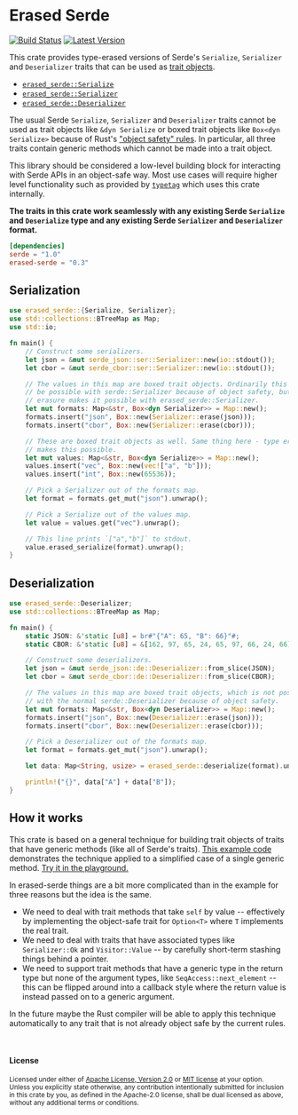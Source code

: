 Erased Serde
============

[![Build Status](https://api.travis-ci.org/dtolnay/erased-serde.svg?branch=master)](https://travis-ci.org/dtolnay/erased-serde)
[![Latest Version](https://img.shields.io/crates/v/erased-serde.svg)](https://crates.io/crates/erased-serde)

This crate provides type-erased versions of Serde's `Serialize`, `Serializer`
and `Deserializer` traits that can be used as [trait objects].

[trait objects]: https://doc.rust-lang.org/book/first-edition/trait-objects.html

- [`erased_serde::Serialize`](https://docs.rs/erased-serde/0.3/erased_serde/trait.Serialize.html)
- [`erased_serde::Serializer`](https://docs.rs/erased-serde/0.3/erased_serde/trait.Serializer.html)
- [`erased_serde::Deserializer`](https://docs.rs/erased-serde/0.3/erased_serde/trait.Deserializer.html)

The usual Serde `Serialize`, `Serializer` and `Deserializer` traits cannot be
used as trait objects like `&dyn Serialize` or boxed trait objects like
`Box<dyn Serialize>` because of Rust's ["object safety" rules]. In particular,
all three traits contain generic methods which cannot be made into a trait
object.

["object safety" rules]: http://huonw.github.io/blog/2015/01/object-safety/

This library should be considered a low-level building block for interacting
with Serde APIs in an object-safe way. Most use cases will require higher level
functionality such as provided by [`typetag`] which uses this crate internally.

[`typetag`]: https://github.com/dtolnay/typetag

**The traits in this crate work seamlessly with any existing Serde `Serialize`
and `Deserialize` type and any existing Serde `Serializer` and `Deserializer`
format.**

```toml
[dependencies]
serde = "1.0"
erased-serde = "0.3"
```

## Serialization

```rust
use erased_serde::{Serialize, Serializer};
use std::collections::BTreeMap as Map;
use std::io;

fn main() {
    // Construct some serializers.
    let json = &mut serde_json::ser::Serializer::new(io::stdout());
    let cbor = &mut serde_cbor::ser::Serializer::new(io::stdout());

    // The values in this map are boxed trait objects. Ordinarily this would not
    // be possible with serde::Serializer because of object safety, but type
    // erasure makes it possible with erased_serde::Serializer.
    let mut formats: Map<&str, Box<dyn Serializer>> = Map::new();
    formats.insert("json", Box::new(Serializer::erase(json)));
    formats.insert("cbor", Box::new(Serializer::erase(cbor)));

    // These are boxed trait objects as well. Same thing here - type erasure
    // makes this possible.
    let mut values: Map<&str, Box<dyn Serialize>> = Map::new();
    values.insert("vec", Box::new(vec!["a", "b"]));
    values.insert("int", Box::new(65536));

    // Pick a Serializer out of the formats map.
    let format = formats.get_mut("json").unwrap();

    // Pick a Serialize out of the values map.
    let value = values.get("vec").unwrap();

    // This line prints `["a","b"]` to stdout.
    value.erased_serialize(format).unwrap();
}
```

## Deserialization

```rust
use erased_serde::Deserializer;
use std::collections::BTreeMap as Map;

fn main() {
    static JSON: &'static [u8] = br#"{"A": 65, "B": 66}"#;
    static CBOR: &'static [u8] = &[162, 97, 65, 24, 65, 97, 66, 24, 66];

    // Construct some deserializers.
    let json = &mut serde_json::de::Deserializer::from_slice(JSON);
    let cbor = &mut serde_cbor::de::Deserializer::from_slice(CBOR);

    // The values in this map are boxed trait objects, which is not possible
    // with the normal serde::Deserializer because of object safety.
    let mut formats: Map<&str, Box<dyn Deserializer>> = Map::new();
    formats.insert("json", Box::new(Deserializer::erase(json)));
    formats.insert("cbor", Box::new(Deserializer::erase(cbor)));

    // Pick a Deserializer out of the formats map.
    let format = formats.get_mut("json").unwrap();

    let data: Map<String, usize> = erased_serde::deserialize(format).unwrap();

    println!("{}", data["A"] + data["B"]);
}
```

## How it works

This crate is based on a general technique for building trait objects of traits
that have generic methods (like all of Serde's traits). [This example code]
demonstrates the technique applied to a simplified case of a single generic
method. [Try it in the playground.]

[This example code]: https://github.com/dtolnay/erased-serde/blob/master/explanation/main.rs
[Try it in the playground.]: https://play.rust-lang.org/?gist=2e839b72e3660eeee988b271bf487fc8

In erased-serde things are a bit more complicated than in the example for three
reasons but the idea is the same.

- We need to deal with trait methods that take `self` by value -- effectively by
  implementing the object-safe trait for `Option<T>` where `T` implements the
  real trait.
- We need to deal with traits that have associated types like `Serializer::Ok`
  and `Visitor::Value` -- by carefully short-term stashing things behind a
  pointer.
- We need to support trait methods that have a generic type in the return type
  but none of the argument types, like `SeqAccess::next_element` -- this can be
  flipped around into a callback style where the return value is instead passed
  on to a generic argument.

In the future maybe the Rust compiler will be able to apply this technique
automatically to any trait that is not already object safe by the current rules.

<br>

#### License

<sup>
Licensed under either of <a href="LICENSE-APACHE">Apache License, Version
2.0</a> or <a href="LICENSE-MIT">MIT license</a> at your option.
</sup>

<br>

<sub>
Unless you explicitly state otherwise, any contribution intentionally submitted
for inclusion in this crate by you, as defined in the Apache-2.0 license, shall
be dual licensed as above, without any additional terms or conditions.
</sub>
